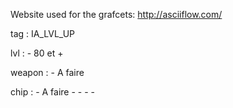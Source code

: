 Website used for the grafcets:
http://asciiflow.com/

tag : IA_LVL_UP

lvl : - 80 et +

weapon : - A faire

chip : 	- A faire 
	- 
	- 
	- 
	- 
